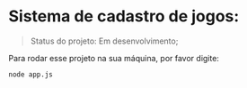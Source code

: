 # Sistema de cadastro de jogos:

> Status do projeto: Em desenvolvimento;

Para rodar esse projeto na sua máquina, por favor digite:

```
node app.js 
```
